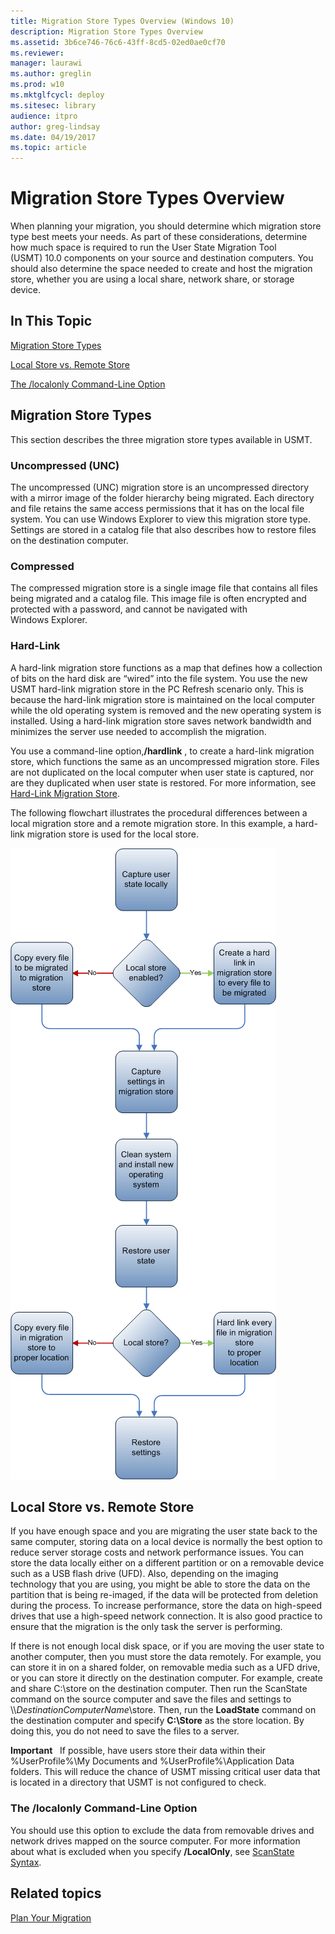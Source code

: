```yaml
---
title: Migration Store Types Overview (Windows 10)
description: Migration Store Types Overview
ms.assetid: 3b6ce746-76c6-43ff-8cd5-02ed0ae0cf70
ms.reviewer: 
manager: laurawi
ms.author: greglin
ms.prod: w10
ms.mktglfcycl: deploy
ms.sitesec: library
audience: itpro
author: greg-lindsay
ms.date: 04/19/2017
ms.topic: article
---
```


# Migration Store Types Overview


When planning your migration, you should determine which migration store type best meets your needs. As part of these considerations, determine how much space is required to run the User State Migration Tool (USMT) 10.0 components on your source and destination computers. You should also determine the space needed to create and host the migration store, whether you are using a local share, network share, or storage device.

## In This Topic


[Migration Store Types](#bkmk-types)

[Local Store vs. Remote Store](#bkmk-localvremote)

[The /localonly Command-Line Option](#bkmk-localonly)

## <a href="" id="bkmk-types"></a>Migration Store Types


This section describes the three migration store types available in USMT.

### Uncompressed (UNC)

The uncompressed (UNC) migration store is an uncompressed directory with a mirror image of the folder hierarchy being migrated. Each directory and file retains the same access permissions that it has on the local file system. You can use Windows Explorer to view this migration store type. Settings are stored in a catalog file that also describes how to restore files on the destination computer.

### Compressed

The compressed migration store is a single image file that contains all files being migrated and a catalog file. This image file is often encrypted and protected with a password, and cannot be navigated with Windows Explorer.

### Hard-Link

A hard-link migration store functions as a map that defines how a collection of bits on the hard disk are “wired” into the file system. You use the new USMT hard-link migration store in the PC Refresh scenario only. This is because the hard-link migration store is maintained on the local computer while the old operating system is removed and the new operating system is installed. Using a hard-link migration store saves network bandwidth and minimizes the server use needed to accomplish the migration.

You use a command-line option,**/hardlink** , to create a hard-link migration store, which functions the same as an uncompressed migration store. Files are not duplicated on the local computer when user state is captured, nor are they duplicated when user state is restored. For more information, see [Hard-Link Migration Store](usmt-hard-link-migration-store.md).

The following flowchart illustrates the procedural differences between a local migration store and a remote migration store. In this example, a hard-link migration store is used for the local store.

![migration store comparison](images/dep-win8-l-usmt-migrationcomparemigstores.gif)

## <a href="" id="bkmk-localvremote"></a>Local Store vs. Remote Store


If you have enough space and you are migrating the user state back to the same computer, storing data on a local device is normally the best option to reduce server storage costs and network performance issues. You can store the data locally either on a different partition or on a removable device such as a USB flash drive (UFD). Also, depending on the imaging technology that you are using, you might be able to store the data on the partition that is being re-imaged, if the data will be protected from deletion during the process. To increase performance, store the data on high-speed drives that use a high-speed network connection. It is also good practice to ensure that the migration is the only task the server is performing.

If there is not enough local disk space, or if you are moving the user state to another computer, then you must store the data remotely. For example, you can store it in on a shared folder, on removable media such as a UFD drive, or you can store it directly on the destination computer. For example, create and share C:\\store on the destination computer. Then run the ScanState command on the source computer and save the files and settings to \\\\*DestinationComputerName*\\store. Then, run the **LoadState** command on the destination computer and specify **C:\\Store** as the store location. By doing this, you do not need to save the files to a server.

**Important**  
If possible, have users store their data within their %UserProfile%\\My Documents and %UserProfile%\\Application Data folders. This will reduce the chance of USMT missing critical user data that is located in a directory that USMT is not configured to check.

 

### <a href="" id="bkmk-localonly"></a>The /localonly Command-Line Option

You should use this option to exclude the data from removable drives and network drives mapped on the source computer. For more information about what is excluded when you specify **/LocalOnly**, see [ScanState Syntax](usmt-scanstate-syntax.md).

## Related topics


[Plan Your Migration](usmt-plan-your-migration.md)

 

 





